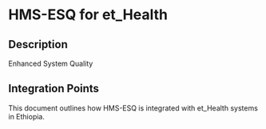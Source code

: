 # HMS-ESQ for et_Health

## Description

Enhanced System Quality

## Integration Points

This document outlines how HMS-ESQ is integrated with et_Health systems in Ethiopia.
